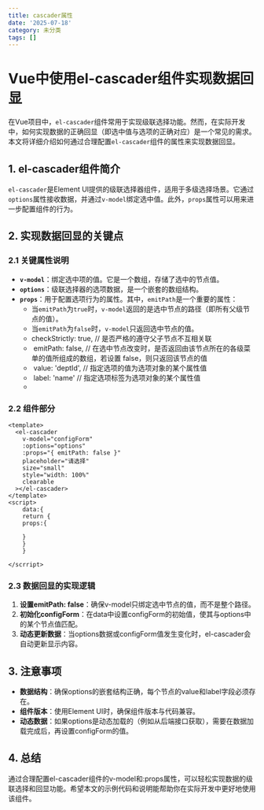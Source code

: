 ```yaml
---
title: cascader属性
date: '2025-07-18'
category: 未分类
tags: []
---
```

# Vue中使用el-cascader组件实现数据回显

在Vue项目中，`el-cascader`组件常用于实现级联选择功能。然而，在实际开发中，如何实现数据的正确回显（即选中值与选项的正确对应）是一个常见的需求。本文将详细介绍如何通过合理配置`el-cascader`组件的属性来实现数据回显。

## 1. el-cascader组件简介

`el-cascader`是Element UI提供的级联选择器组件，适用于多级选择场景。它通过`options`属性接收数据，并通过`v-model`绑定选中值。此外，`props`属性可以用来进一步配置组件的行为。

## 2. 实现数据回显的关键点

### 2.1 关键属性说明

- **`v-model`**：绑定选中项的值。它是一个数组，存储了选中的节点值。
- **`options`**：级联选择器的选项数据，是一个嵌套的数组结构。
- **`props`**：用于配置选项行为的属性。其中，`emitPath`是一个重要的属性：
  - 当`emitPath`为`true`时，`v-model`返回的是选中节点的路径（即所有父级节点的值）。
  - 当`emitPath`为`false`时，`v-model`只返回选中节点的值。
  - checkStrictly: true, // 是否严格的遵守父子节点不互相关联
  - ​	emitPath: false, // 在选中节点改变时，是否返回由该节点所在的各级菜单的值所组成的数组，若设置 false，则只返回该节点的值
  - ​	value: 'deptId', // 指定选项的值为选项对象的某个属性值
  - ​	label: 'name' // 指定选项标签为选项对象的某个属性值
  - 

### 2.2 组件部分

```vue
<template>
  <el-cascader
    v-model="configForm"
    :options="options"
    :props="{ emitPath: false }"
    placeholder="请选择"
    size="small"
    style="width: 100%"
    clearable
  ></el-cascader>
</template>
<script>
    data:{
    return {
    props:{
    
    }
    }
    }

</scrript>

```

### 2.3 数据回显的实现逻辑

1. **设置emitPath: false**：确保v-model只绑定选中节点的值，而不是整个路径。
2. **初始化configForm**：在data中设置configForm的初始值，使其与options中的某个节点值匹配。
3. **动态更新数据**：当options数据或configForm值发生变化时，el-cascader会自动更新显示内容。

## 3. 注意事项

- **数据结构**：确保options的嵌套结构正确，每个节点的value和label字段必须存在。
- **组件版本**：使用Element UI时，确保组件版本与代码兼容。
- **动态数据**：如果options是动态加载的（例如从后端接口获取），需要在数据加载完成后，再设置configForm的值。

## 4. 总结

通过合理配置el-cascader组件的v-model和:props属性，可以轻松实现数据的级联选择和回显功能。希望本文的示例代码和说明能帮助你在实际开发中更好地使用该组件。

